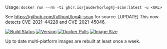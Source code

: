 
Usage: `docker run --rm -ti ghcr.io/jauderho/log4j-scan:latest -u <URL>`

See https://github.com/fullhunt/log4j-scan for source. [UPDATE] This now detects CVE-2021-44228 and CVE-2021-45046.

[![Build Status](https://github.com/jauderho/dockerfiles/workflows/log4j-scan/badge.svg)](https://github.com/jauderho/dockerfiles/actions?query=workflow%3Alog4j-scan)
[![Version](https://img.shields.io/docker/v/jauderho/log4j-scan/latest)](https://github.com/fullhunt/log4j-scan)
[![Docker Pulls](https://img.shields.io/docker/pulls/jauderho/log4j-scan)](https://hub.docker.com/r/jauderho/log4j-scan/)
[![Image Size](https://img.shields.io/docker/image-size/jauderho/log4j-scan/latest)](https://hub.docker.com/r/jauderho/log4j-scan/)

Up to date multi-platform images are rebuilt at least once a week.

